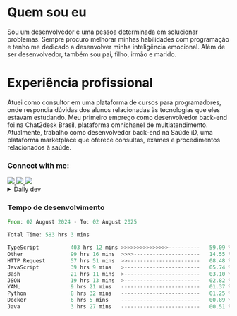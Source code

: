 # Quem sou eu
Sou um desenvolvedor e uma pessoa determinada em solucionar problemas. Sempre procuro melhorar minhas habilidades com programação e tenho me dedicado a desenvolver minha inteligência emocional. Além de ser desenvolvedor, também sou pai, filho, irmão e marido.

# Experiência profissional
Atuei como consultor em uma plataforma de cursos para programadores, onde respondia dúvidas dos alunos relacionadas às tecnologias que eles estavam estudando.
Meu primeiro emprego como desenvolvedor back-end foi na Chat2desk Brasil, plataforma omnichanel de multiatendimento.
Atualmente, trabalho como desenvolvedor back-end na Saúde iD, uma plataforma marketplace que oferece consultas, exames e procedimentos relacionados à saúde.

### Connect with me:
<a href="https://www.linkedin.com/in/theusmoreira" target="_blank" >
<img src="https://img.shields.io/badge/linkedin-%230077B5.svg?&style=for-the-badge&logo=linkedin&logoColor=white ">
</a>
<a href="https://www.instagram.com/matheus.s.moreira/" target="_blank">
<img src="https://img.shields.io/badge/instagram-%23E4405F.svg?&style=for-the-badge&logo=instagram&logoColor=white">
</a>
<a href="mailto:matheussm301@gmail.com"  target="_blank">
<img src="https://img.shields.io/badge/gmail-%23E4405F.svg?&style=for-the-badge&logo=gmail&logoColor=white">
</a>


<details>
  <summary>Daily dev </summary>
<p>
  <a href="https://app.daily.dev/matheussantos"><img src="https://github.com/matheus-santos-moreira/matheus-santos-moreira/blob/master/devcard.svg" width="200" alt="Matheus Santos's Dev Card"/></a>
 </p>
</details>

<h3>Tempo de desenvolvimento</h3>

<!--START_SECTION:waka-->

```rust
From: 02 August 2024 - To: 02 August 2025

Total Time: 583 hrs 3 mins

TypeScript          403 hrs 12 mins >>>>>>>>>>>>>>>----------   59.09 %
Other               99 hrs 16 mins  >>>>---------------------   14.55 %
HTTP Request        57 hrs 51 mins  >>-----------------------   08.48 %
JavaScript          39 hrs 9 mins   >------------------------   05.74 %
Bash                21 hrs 11 mins  >------------------------   03.10 %
JSON                19 hrs 13 mins  >------------------------   02.82 %
YAML                9 hrs 21 mins   -------------------------   01.37 %
Python              8 hrs 32 mins   -------------------------   01.25 %
Docker              6 hrs 5 mins    -------------------------   00.89 %
Java                3 hrs 27 mins   -------------------------   00.51 %
```

<!--END_SECTION:waka-->
